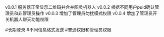 v0.0.1 服务器正常显示二维码并合并图灵机器人
v0.0.2 根据不同用户puid确认管理员和非管理员操作
v0.0.3 增加了管理员勿扰模式权限
v0.0.4 增加了管理员开关机器人聊天功能权限

#长期登录
#不同信息格式发送
#普通权限和管理员权限

